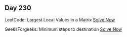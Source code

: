 ## Day 230

LeetCode: Largest Local Values in a Matrix 
[Solve Now](https://leetcode.com/problems/largest-local-values-in-a-matrix/description/)

GeeksForgeeks: Minimum steps to destination 
[Solve Now](https://www.geeksforgeeks.org/problems/minimum-number-of-steps-to-reach-a-given-number5234/1)